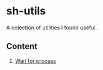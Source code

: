 # sh-utils

A colection of utilities I found useful.

## Content

1. [Wait for process](./wait-process/wait-for-process.sh)
